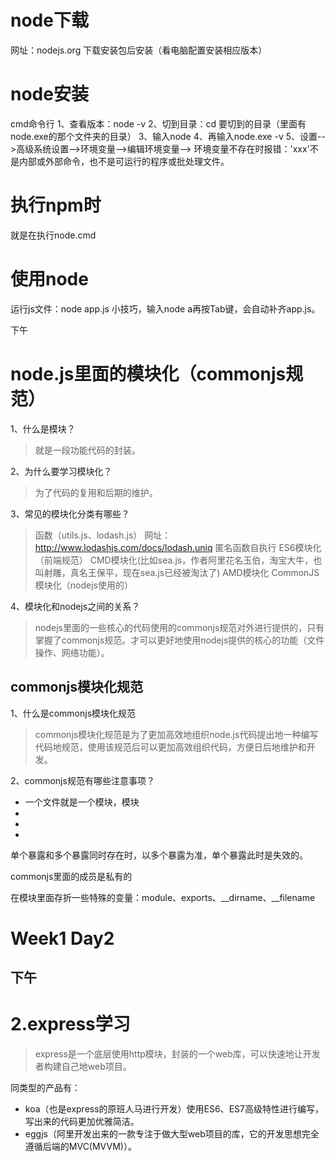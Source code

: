# node下载
网址：nodejs.org
下载安装包后安装（看电脑配置安装相应版本）
# node安装
cmd命令行
1、查看版本：node -v
2、切到目录：cd 要切到的目录（里面有node.exe的那个文件夹的目录）
3、输入node
4、再输入node.exe -v
5、设置-->高级系统设置-->环境变量-->编辑环境变量-->
环境变量不存在时报错：'xxx'不是内部或外部命令，也不是可运行的程序或批处理文件。
# 执行npm时
就是在执行node.cmd
# 使用node
运行js文件：node app.js
小技巧，输入node a再按Tab键，会自动补齐app.js。

下午

# node.js里面的模块化（commonjs规范）
1、什么是模块？
> 就是一段功能代码的封装。

2、为什么要学习模块化？
> 为了代码的复用和后期的维护。

3、常见的模块化分类有哪些？
> 函数（utils.js、lodash.js）
网址：http://www.lodashjs.com/docs/lodash.uniq
> 匿名函数自执行
> ES6模块化（前端规范）
> CMD模块化(比如sea.js，作者阿里花名玉伯，淘宝大牛，也叫射雕，真名王保平，现在sea.js已经被淘汰了)
> AMD模块化
> CommonJS模块化（nodejs使用的）

4、模块化和nodejs之间的关系？
> nodejs里面的一些核心的代码使用的commonjs规范对外进行提供的，只有掌握了commonjs规范。才可以更好地使用nodejs提供的核心的功能（文件操作、网络功能）。

## commonjs模块化规范
1、什么是commonjs模块化规范
> commonjs模块化规范是为了更加高效地组织node.js代码提出地一种编写代码地规范，使用该规范后可以更加高效组织代码，方便日后地维护和开发。

2、commonjs规范有哪些注意事项？
+ 一个文件就是一个模块，模块
+ 
+ 
+ 

单个暴露和多个暴露同时存在时，以多个暴露为准，单个暴露此时是失效的。

commonjs里面的成员是私有的

在模块里面存折一些特殊的变量：module、exports、__dirname、__filename

# Week1 Day2
## 下午
# 2.express学习
> express是一个底层使用http模块，封装的一个web库，可以快速地让开发者构建自己地web项目。

同类型的产品有：
+ koa（也是express的原班人马进行开发）使用ES6、ES7高级特性进行编写，写出来的代码更加优雅简洁。
+ eggjs（阿里开发出来的一款专注于做大型web项目的库，它的开发思想完全遵循后端的MVC(MVVM)）。